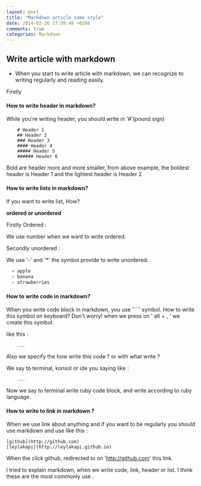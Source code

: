 ```yaml
---
layout: post
title: "Markdown article some style"
date: 2014-02-26 17:59:49 +0200
comments: true
categories: Markdown
---
```


## Write article with markdown

- When you start to write article with markdown, we can recognize to writing regularly and reading easily.

Firstly

#### How to write header in markdown?

While you're writing header, you should write in '#'(pound sign)

```
    # Header 1
    ## Header 2
    ### Header 3
    #### Header 4
    ##### Header 5
    ###### Header 6
```

Bold are header more and more smaller, from above example, the boldest header is Header 1 and the lightest header is Header 2


#### How to write lists in markdown?

If you want to write list, How?

**ordered or unordered**

Firstly Ordered :

We use number when we want to write ordered.

Secondly unordered :

We use '-' and '*' the symbol provide to write unordered.

```ruby
  - apple
  - banana
  - strawberries
```


#### How to write code in markdown?

When you write code block in markdown, you use '```' symbol. How to write this symbol on keyboard?
 Don't worry! when we press on ' alt + , ' we create this symbol.

like this :

```
    ...
```
Also we specify the how write this code ? or with what write ?

We say to terminal, konsol or ide you saying like :

```
    ...
```

Now we say to terminal write ruby code block, and write according to ruby language.

#### How to write to link in markdown ?

When we use link about anything and if you want to be regularly you should use markdown and use like this :


    [github](http://github.com)
    [leylakapi](http://leylakapi.github.io)


When the click github, redirected to on 'http://github.com'  this link.

I tried to explain markdown, when we write code, link, header or list. I think these are the most commonly use .